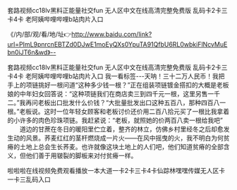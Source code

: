 套路视频cc18lv黑料正能量社交fun
无人区中文在线高清完整免费版
乱码卡2卡三卡4卡
老阿姨哔哩哔哩b站肉片入口


《/内/部/观/看/地/址👉http://www.baidu.com/link?url=PImL9pnrcnEBTZd0DJwE1moEyQXs0YpuTA91QfbU6RL0wbkiFlNcvMuEbn0iJT6n&wd》--

套路视频cc18lv黑料正能量社交fun
无人区中文在线高清完整免费版
乱码卡2卡三卡4卡
老阿姨哔哩哔哩b站肉片入口
我一看标签---天呐！三十二万人民币！我把手上的项链挑好一根问道“这种多少钱一根？”正在组装项链镀金搭扣的大概是老板娘的中年妇女回答说：“这种项链我们在商店卖三到四千元一根，这里另售一千二。”我再问老板出口批发什么价钱？“大批量批发出口这种五百八，那种四百八一根。”老板说。这时一位年轻女顾客和老板讨价还价用二百八拾元买了一根比我拿着的小许多的肉色珍珠项链。我赶紧说：“老板，就照她的价两百八卖一根给我吧”
　　道边的甘蔗在冬日的暖阳里伫立着，整齐的林立，仿佛乡村里经冬之后却愈发生动的风景。荞麦红红的茎杆燃烧成一片火——在风中摇曳的火，我不明白为何贫瘠的土地上总会生长荞麦。也许就像这块土地上的人们吧，他们知道贫瘠的全部含义，但他们善于用皲裂的脚板来对付贫瘠一样。





啦啦啦在线视频免费观看播放一本大道一卡2卡三卡4卡仙踪林嘿嘿传媒无人区卡一卡三乱码入口
